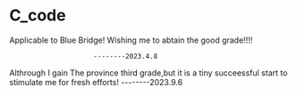 # C_code
Applicable to Blue Bridge!
Wishing me to abtain the good grade!!!!

                         --------2023.4.8

Althrough I gain The province third grade,but it is a tiny succeessful start to stimulate me for fresh efforts!
                         --------2023.9.6
